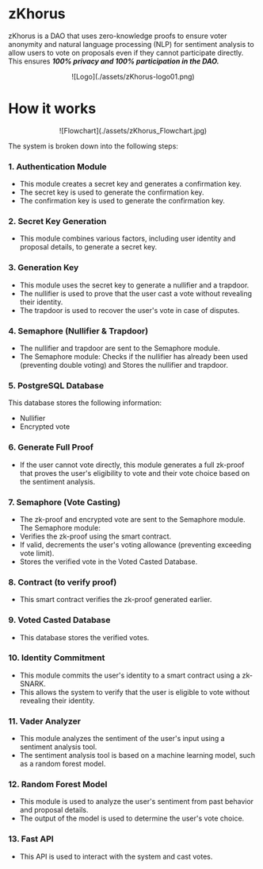 # zKhorus

zKhorus is a DAO that uses zero-knowledge proofs to ensure voter anonymity and natural language processing (NLP) for sentiment analysis to allow users to vote on proposals even if they cannot participate directly. This ensures ***100% privacy and 100% participation in the DAO.***

<center>
  ![Logo](./assets/zKhorus-logo01.png)
</center>


# How it works

<center>
  ![Flowchart](./assets/zKhorus_Flowchart.jpg)
</center>


The system is broken down into the following steps:

### 1. Authentication Module

- This module creates a secret key and generates a confirmation key.
- The secret key is used to generate the confirmation key.
- The confirmation key is used to generate the confirmation key.

### 2. Secret Key Generation

- This module combines various factors, including user identity and proposal details, to generate a secret key.

### 3. Generation Key

- This module uses the secret key to generate a nullifier and a trapdoor.
- The nullifier is used to prove that the user cast a vote without revealing their identity.
- The trapdoor is used to recover the user's vote in case of disputes.

### 4. Semaphore (Nullifier & Trapdoor)

- The nullifier and trapdoor are sent to the Semaphore module.
- The Semaphore module: Checks if the nullifier has already been used (preventing double voting) and Stores the nullifier and trapdoor.

### 5. PostgreSQL Database
This database stores the following information:
- Nullifier
- Encrypted vote

### 6. Generate Full Proof
- If the user cannot vote directly, this module generates a full zk-proof that proves the user's eligibility to vote and their vote choice based on the sentiment analysis. 
### 7. Semaphore (Vote Casting)

- The zk-proof and encrypted vote are sent to the Semaphore module.
The Semaphore module:
- Verifies the zk-proof using the smart contract.
- If valid, decrements the user's voting allowance (preventing exceeding vote limit).
- Stores the verified vote in the Voted Casted Database.

### 8. Contract (to verify proof)

- This smart contract verifies the zk-proof generated earlier.

### 9. Voted Casted Database

- This database stores the verified votes.

### 10. Identity Commitment

- This module commits the user's identity to a smart contract using a zk-SNARK.
- This allows the system to verify that the user is eligible to vote without revealing their identity.

### 11. Vader Analyzer

- This module analyzes the sentiment of the user's input using a sentiment analysis tool.
- The sentiment analysis tool is based on a machine learning model, such as a random forest model.
  
### 12. Random Forest Model

- This module is used to analyze the user's sentiment from past behavior and proposal details.
- The output of the model is used to determine the user's vote choice.

### 13. Fast API

- This API is used to interact with the system and cast votes.
